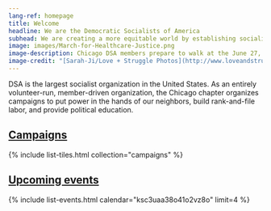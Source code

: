 ```yaml
---
lang-ref: homepage
title: Welcome
headline: We are the Democratic Socialists of America
subhead: We are creating a more equitable world by establishing socialism as a political force. We believe our governments and economy should operate, through social ownership, for the benefit of all.
image: images/March-for-Healthcare-Justice.png
image-description: Chicago DSA members prepare to walk at the June 27, 2020 March for Healthcare Justice.
image-credit: "[Sarah-Ji/Love + Struggle Photos](http://www.loveandstrugglephotos.com/)"
---
```


DSA is the largest socialist organization in the United States. As an entirely volunteer-run, member-driven organization, the Chicago chapter organizes campaigns to put power in the hands of our neighbors, build rank-and-file labor, and provide political education.

## [Campaigns](campaigns)

{% include list-tiles.html collection="campaigns" %}

## [Upcoming events](events)

{% include list-events.html calendar="ksc3uaa38o41o2vz8o" limit=4 %}

